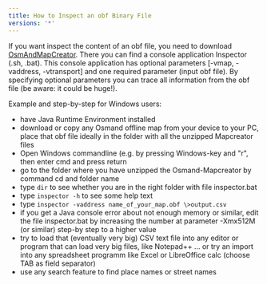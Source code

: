 ```yaml
---
title: How to Inspect an obf Binary File
versions: '*'
---
```


If you want inspect the content of an obf file, you need to download [OsmAndMapCreator](https://download.osmand.net/latest-night-build/OsmAndMapCreator-development.zip). There you can find a console application Inspector (.sh, .bat). This console application has optional parameters [-vmap, -vaddress, -vtransport] and one required parameter (input obf file). By specifying optional parameters you can trace all information from the obf file (be aware: it could be huge!).

Example and step-by-step for Windows users:
- have Java Runtime Environment installed
- download or copy any Osmand offline map from your device to your PC, place that obf file ideally in the folder with all the unzipped Mapcreator files
- Open Windows commandline (e.g. by pressing Windows-key and "r", then enter cmd and press return
- go to the folder where you have unzipped the Osmand-Mapcreator by command cd and folder name
- type `dir` to see whether you are in the right folder with file inspector.bat
- type `inspector -h` to see some help text
- type `inspector -vaddress name_of_your_map.obf \>output.csv`
- if you get a Java console error about not enough memory or similar, edit the file inspector.bat by increasing the number at parameter -Xmx512M (or similar) step-by step to a higher value
- try to load that (eventually very big) CSV text file into any editor or program that can load very big files, like Notepad++ ... or try an import into any spreadsheet programm like Excel or LibreOffice calc (choose TAB as field separator)
- use any search feature to find place names or street names

